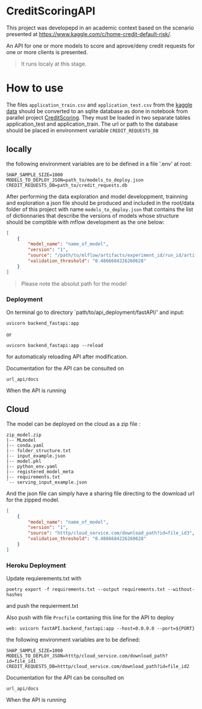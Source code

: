 # CreditScoringAPI

This project was developepd in an academic context based on the scenario presented at https://www.kaggle.com/c/home-credit-default-risk/.

An API for one or more models to score and aprove/deny credit requests for one or more clients is presented.

> It runs localy at this stage.

# How to use

The files `application_train.csv` and `application_test.csv` from the [kaggle data](https://www.kaggle.com/c/home-credit-default-risk/data) should be converted to an sqlite database as done in notebook from parallel project [CreditScoring](https://github.com/nicolascuervo/CreditScoring). They must be loaded in two separate tables application_test and application_train. The url or path to the database should be placed in environment variable `CREDIT_REQUESTS_DB`

## locally 
the following environment variables are to be defined in a file '.env' at root:

```
SHAP_SAMPLE_SIZE=1000
MODELS_TO_DEPLOY_JSON=path_to/models_to_deploy.json
CREDIT_REQUESTS_DB=path_to/credit_requests.db
```

After performing the data exploration and model developpment, trainning and exploration a json file should be produced and included in the root/data folder of this project with name `models_to_deploy.json` that contains the list of dictionnaries that describe the versions of models whose structure should be comptible with mflow development as the one below:

```json
[
    {
        "model_name": "name_of_model",
        "version": "1",
        "source": "/path/to/mlflow/artifacts/experiment_id/run_id/artifacts/lightgbm",
        "validation_threshold": "0.4866684226260628"
    }
]
```
> Please note the absolut path for the model 

### Deployment

On terminal go to directory `path/to/api_deployment/fastAPI/' and input:

```
uvicorn backend_fastapi:app
```
or 

```
uvicorn backend_fastapi:app --reload
```
for automaticaly reloading API after modification.


Documentation for the API can be consulted on
```url
url_api/docs
```
When the API is running 

## Cloud




The model can be deployed on the cloud as a zip file :
```
zip_model.zip
|-- MLmodel
|-- conda.yaml
|-- folder_structure.txt
|-- input_example.json
|-- model.pkl
|-- python_env.yaml
|-- registered_model_meta
|-- requirements.txt
`-- serving_input_example.json
```
And the json file can simply have a sharing file directing to the download url for the zipped model.
>

```json
[
    {
        "model_name": "name_of_model",
        "version": "1",
        "source": "htttp/cloud_service.com/download_path?id=file_id3",
        "validation_threshold": "0.4866684226260628"
    }
]
```

### Heroku Deployment

Update requierements.txt with
 ```
poetry export -f requirements.txt --output requirements.txt --without-hashes
```
and push the requierment.txt 

Also push with file `Procfile` contaning this line for the API to deploy

```
web: uvicorn fastAPI.backend_fastapi:app --host=0.0.0.0 --port=${PORT}
```

the following environment variables are to be defined:

```
SHAP_SAMPLE_SIZE=1000
MODELS_TO_DEPLOY_JSON=htttp/cloud_service.com/download_path?id=file_id1
CREDIT_REQUESTS_DB=htttp/cloud_service.com/download_path?id=file_id2
```


Documentation for the API can be consulted on
```url
url_api/docs
```
When the API is running

